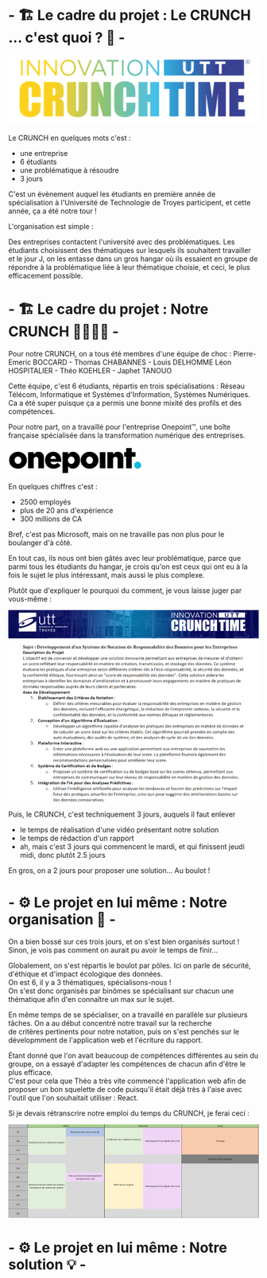 # - 🏗️ Le cadre du projet : Le CRUNCH ... c'est quoi ? 🚧 -

<img src="pictures/crunch.png">  
  
Le CRUNCH en quelques mots c'est :
- une entreprise
- 6 étudiants
- une problématique à résoudre
- 3 jours

C'est un évènement auquel les étudiants en première année de spécialisation à l'Université de Technologie de Troyes participent,
et cette année, ça a été notre tour !

L'organisation est simple :

Des entreprises contactent l'université avec des problématiques. Les étudiants choisissent des thématiques sur lesquels ils souhaitent travailler et le jour J,
on les entasse dans un gros hangar où ils essaient en groupe de répondre à la problématique liée à leur thématique choisie, et ceci, le plus efficacement possible.

# - 🏗️ Le cadre du projet : Notre CRUNCH 👨‍👨‍👦‍👦 -

Pour notre CRUNCH, on a tous été membres d'une équipe de choc : 
Pierre-Emeric BOCCARD - Thomas CHABANNES - Louis DELHOMME
Léon HOSPITALIER - Théo KOEHLER - Japhet TANOUO

Cette équipe, c'est 6 étudiants, répartis en trois spécialisations : Réseau Télécom, Informatique et Systèmes d'Information, Systèmes Numériques.
Ca a été super puisque ça a permis une bonne mixité des profils et des compétences.

Pour notre part, on a travaillé pour l'entreprise Onepoint™, une boîte française spécialisée dans la transformation numérique des entreprises.
  
<img src="pictures/Onepoint.png" width="269" height="55">   
  
En quelques chiffres c'est :
- 2500 employés
- plus de 20 ans d'expérience
- 300 millions de CA

Bref, c'est pas Microsoft, mais on ne travaille pas non plus pour le boulanger d'à côté.

En tout cas, ils nous ont bien gâtés avec leur problématique, parce que parmi tous les étudiants du hangar, je crois qu'on est ceux qui ont eu à la fois le
sujet le plus intéressant, mais aussi le plus complexe.  
  
Plutôt que d'expliquer le pourquoi du comment, je vous laisse juger par vous-même :
  
<img src="pictures/sujet.png">  

Puis, le CRUNCH, c'est techniquement 3 jours, auquels il faut enlever 
- le temps de réalisation d'une vidéo présentant notre solution
- le temps de rédaction d'un rapport
- ah, mais c'est 3 jours qui commencent le mardi, et qui finissent jeudi midi, donc plutôt 2.5 jours

En gros, on a 2 jours pour proposer une solution... Au boulot !

# - ⚙️ Le projet en lui même : Notre organisation 📅 -

On a bien bossé sur ces trois jours, et on s'est bien organisés surtout !  
Sinon, je vois pas comment on aurait pu avoir le temps de finir...

Globalement, on s'est répartis le boulot par pôles. Ici on parle de sécurité, d'éthique et d'impact écologique des données.  
On est 6, il y a 3 thématiques, spécialisons-nous !  
On s'est donc organisés par binômes se spécialisant sur chacun une thématique afin d'en connaître un max sur le sujet.  
  
En même temps de se spécialiser, on a travaillé en parallèle sur plusieurs tâches. On a au début concentré notre travail sur la recherche  
de critères pertinents pour notre notation, puis on s'est penchés sur le dévelopmment de l'application web et l'écriture du rapport.  

Étant donné que l'on avait beaucoup de compétences différentes au sein du groupe, on a essayé d'adapter les compétences de chacun afin d'être le plus efficace.  
C'est pour cela que Théo a très vite commencé l'application web afin de proposer un bon squelette de code puisqu'il était déjà très à l'aise avec  
l'outil que l'on souhaitait utiliser : React.  

Si je devais rétranscrire notre emploi du temps du CRUNCH, je ferai ceci :

<img src="pictures/emploitemps.png">  

# - ⚙️ Le projet en lui même : Notre solution 💡 -  



